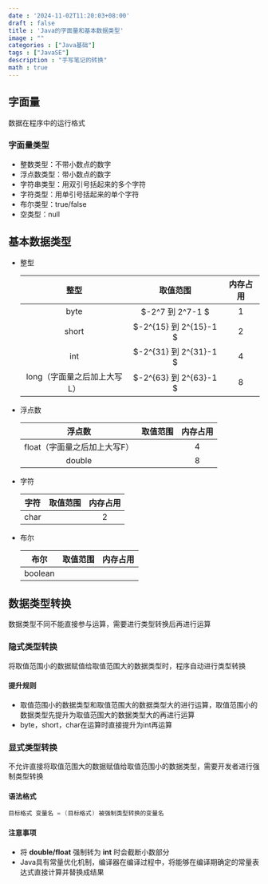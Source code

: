 ```yaml
---
date : '2024-11-02T11:20:03+08:00'
draft : false
title : 'Java的字面量和基本数据类型'
image : ""
categories : ["Java基础"]
tags : ["JavaSE"]
description : "手写笔记的转换"
math : true
---
```


## 字面量

数据在程序中的运行格式

### 字面量类型

- 整数类型：不带小数点的数字
- 浮点数类型：带小数点的数字
- 字符串类型：用双引号括起来的多个字符
- 字符类型：用单引号括起来的单个字符
- 布尔类型：true/false
- 空类型：null

## 基本数据类型

- 整型

  |            整型             |        取值范围        | 内存占用 |
  | :-------------------------: | :--------------------: | :------: |
  |            byte             |    $-2^7 到 2^7-1 $    |    1     |
  |            short            | $-2^{15} 到 2^{15}-1 $ |    2     |
  |             int             | $-2^{31} 到 2^{31}-1 $ |    4     |
  | long（字面量之后加上大写L） | $-2^{63} 到 2^{63}-1 $ |    8     |

- 浮点数

  |            浮点数            | 取值范围 | 内存占用 |
  | :--------------------------: | :------: | :------: |
  | float（字面量之后加上大写F） |          |    4     |
  |            double            |          |    8     |

- 字符

  | 字符 | 取值范围 | 内存占用 |
  | :--: | :------: | :------: |
  | char |          |    2     |

- 布尔

  |  布尔   | 取值范围 | 内存占用 |
  | :-----: | :------: | :------: |
  | boolean |          |          |

  

## 数据类型转换

数据类型不同不能直接参与运算，需要进行类型转换后再进行运算

### 隐式类型转换

将取值范围小的数据赋值给取值范围大的数据类型时，程序自动进行类型转换

#### 提升规则

- 取值范围小的数据类型和取值范围大的数据类型大的进行运算，取值范围小的数据类型先提升为取值范围大的数据类型大的再进行运算
- byte，short，char在运算时直接提升为int再运算

### 显式类型转换

不允许直接将取值范围大的数据赋值给取值范围小的数据类型，需要开发者进行强制类型转换

#### 语法格式

```java
目标格式 变量名 = (目标格式) 被强制类型转换的变量名
```

#### 注意事项

- 将 **double/float** 强制转为 **int** 时会截断小数部分
- Java具有常量优化机制，编译器在编译过程中，将能够在编译期确定的常量表达式直接计算并替换成结果


